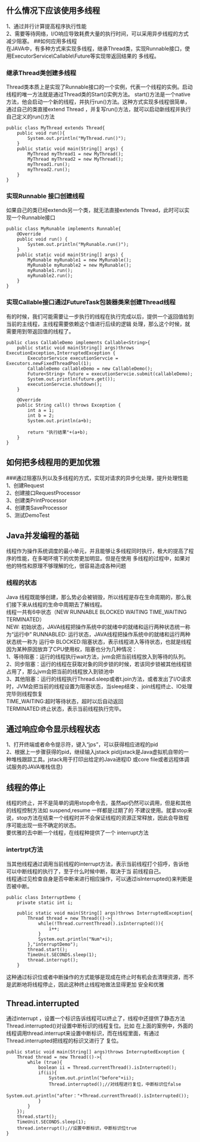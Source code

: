 ## 什么情况下应该使用多线程  
1、通过并行计算提高程序执行性能  
2、需要等待网络，I/O响应导致耗费大量的执行时间，可以采用异步线程的方式减少阻塞。
##如何应用多线程  
在JAVA中，有多种方式来实现多线程，继承Thread类，实现Runnable接口，使用ExecutorService\Callable\Future等实现带返回结果的
多线程。  
### 继承Thread类创建多线程  
Thread类本质上是实现了Runnable接口的一个实例，代表一个线程的实例。启动线程的唯一方法就是通过Thread类的Start()实例方法。
start()方法是一个native方法，他会启动一个新的线程，并执行run()方法。这种方式实现多线程很简单，通过自己的类直接extend
Thread ，并复写run()方法，就可以启动新线程并执行自己定义的run()方法  

    public class MyThread extends Thread{
        public void run(){
            System.out.println("MyThread.run()");
        }
        public static void main(String[] args) {
            MyThread myThread1 = new MyThread();
            MyThread myThread2 = new MyThread();
            myThread1.run();
            myThread2.run();
        }
    }

### 实现Runnable 接口创建线程  
如果自己的类已经extends另一个类，就无法直接extends Thread，此时可以实现一个Runnable接口  

    public class MyRunable implements Runnable{
        @Override
        public void run() {
            System.out.println("MyRunable.run()");
        }
        public static void main(String[] args) {
            MyRunable myRunable1 = new MyRunable();
            MyRunable myRunable2 = new MyRunable();
            myRunable1.run();
            myRunable2.run();
        }
    }
 
### 实现Callable接口通过FutureTask包装器类来创建Thread线程  
有的时候，我们可能需要让一步执行的线程在执行完成以后，提供一个返回值给到当前的主线程，主线程需要依赖这个值进行后续的逻辑
处理，那么这个时候，就需要用到带返回值的线程了。

    public class CallableDemo implements Callable<String>{
        public static void main(String[] args)throws ExecutionException,InterruptedException {
            ExecutorService executionServcie = Executors.newFixedThreadPool(1);
            CallableDemo callableDemo = new CallableDemo();
            Future<String> future = executionServcie.submit(callableDemo);
            System.out.println(future.get());
            executionServcie.shutdown();
        }

        @Override
        public String call() throws Exception {
            int a = 1;
            int b = 2;
            System.out.println(a+b);

            return "执行结果"+(a+b);
        }
    }

## 如何把多线程用的更加优雅  

###通过阻塞队列以及多线程的方式，实现对请求的异步化处理，提升处理性能
1、创建Request  
2、创建接口RequestProcessor  
3、创建类PrintProcessor  
4、创建类SaveProcessor  
5、测试DemoTest  

## Java并发编程的基础  
线程作为操作系统调度的最小单元，并且能够让多线程同时执行，极大的提高了程序的性能，在多喝环境下的优势更加明显。但是在使用
多线程的过程中，如果对他的特性和原理不够理解的化，很容易造成各种问题  
### 线程的状态  
Java 线程既能够创建，那么势必会被销毁，所以线程是存在生命周期的，那么我们接下来从线程的生命中周期去了解线程。  
线程一共有6中状态（NEW RUNNABLE BLOCKED WAITING TIME_WAITING TERMINATED）  
NEW: 初始状态，JAVA线程把操作系统中的就绪中的就绪和运行两种状态统一称为“运行中”
RUNNABLED: 运行状态，JAVA线程把操作系统中的就绪和运行两种状态统一称为 运行中
BLOCKED:阻塞状态，表示线程进入等待状态，也就是线程因为某种原因放弃了CPU使用权，阻塞也分为几种情况：  
1、等待阻塞：运行的线程执行wait方法，jvm会把当前线程放入到等待的队列。  
2、同步阻塞：运行的线程在获取对象的同步锁的时候，若该同步锁被其他线程锁占用了，那么jvm会把当前的线程放入到锁池中  
3、其他阻塞：运行的线程执行Thread.sleep或者t.join方法，或者发出了I/O请求时，JVM会把当前的线程设置为阻塞状态，当sleep结束
、join线程终止、IO处理完毕则线程恢复  
TIME_WAITING:超时等待状态，超时以后自动返回  
TERMINATED:终止状态，表示当前线程执行完毕。  

## 通过响应命令显示线程状态  
1、打开终端或者命令提示符，键入“jps”，可以获得相应进程的pid    
2、根据上一步骤获得的pid，继续输入jstack pid(jstack是Java虚拟机自带的一种堆栈跟踪工具。jstack用于打印出给定的Java进程ID
或core file或者远程体调试服务的JAVA堆栈信息)  

## 线程的停止  
线程的终止，并不是简单的调用stop命令去，虽然api仍然可以调用，但是和其他的线程控制方法如 suspend,resume 一样都是过期了的
不建议使用。就拿stop来说，stop方法在结束一个线程时并不会保证线程的资源正常释放，因此会导致程序可能出现一些不确定的状态。  
要优雅的去中断一个线程，在线程种提供了一个 interrupt方法

### intertrpt方法
当其他线程通过调用当前线程的interrupt方法，表示当前线程打个招呼，告诉他可以中断线程的执行了，至于什么时候中断，取决于当
前线程自己。  
线程通过见检查自身是否中断来进行相应操作，可以通过isInterrupted()来判断是否被中断。

    public class InterruptDemo {
        private static int i;

        public static void main(String[] args)throws InterruptedException{
            Thread thread = new Thread(()->{
                while(!Thread.currentThread().isInterrupted()){
                    i++;
                }
                System.out.println("Num"+i);
            },"interruptDemo");
            thread.start();
            TimeUnit.SECONDS.sleep(1);
            thread.interrupt();
        }
        
这种通过标识位或者中断操作的方式能够是现成在终止时有机会去清理资源，而不是武断地将线程停止，因此这种终止线程地做法显得更加
安全和优雅

## Thread.interrupted
通过interrupt ，设置一个标识告诉线程可以终止了，线程中还提供了静态方法Thread.interrupted()对设置中断标识的线程复位。比如
在上面的案例中，外面的线程调用thread.interrupt来设置中断标识，而在线程里面，有通过Thread.interrupted把线程的标识又进行了
复位。  

    public static void main(String[] args)throws InterruptedException {
        Thread thread = new Thread(()->{
            while (true){
                boolean ii = Thread.currentThread().isInterrupted();
                if(ii){
                    System.out.println("before"+ii);
                    Thread.interrupted();//对线程进行复位，中断标识位false
                    System.out.println("after："+Thread.currentThread().isInterrupted());
                }
            }
        });
        thread.start();
        TimeUnit.SECONDS.sleep(1);
        thread.interrupt();//设置中断标识，中断标识位true
    }

